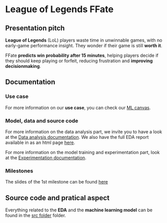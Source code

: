 # League of Legends FFate 

## Presentation pitch

**League of Legends** (LoL) players waste time in unwinnable games, with no early-game performance insight. They wonder if their game is still **worth it**.

FFate **predicts win probability after 15 minutes**, helping players decide if they should keep playing or forfeit, reducing frustration and **improving decisionmaking**.

## Documentation
### Use case

For more information on our **use case**, you can check our [ML canvas](documentation/USECASE.md).


### Model, data and source code

For more information on the data analysis part, we invite you to have a look at the [Data analysis documentation](documentation/DATA_ANALYSIS.md). We also have the full EDA report available in as an html page [here](documentation/eda_report.html).

For more information on the model training and experimentation part, look at the [Experimentation documentation](documentation/EXPERIMENTATION.md).

### Milestones 

The slides of the 1st milestone can be found [here](documentation/Milestone_1_slides.pdf)


## Source code and pratical aspect

Everything related to the **EDA** and the **machine learning model** can be found in the [src folder](/src) folder.